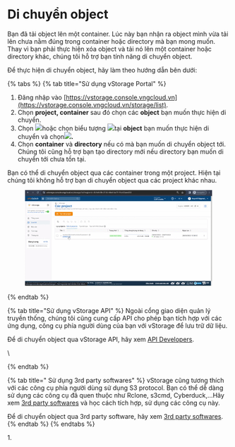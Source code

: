 # Di chuyển object

Bạn đã tải object lên một container. Lúc này bạn nhận ra object mình vừa tải lên chưa nằm đúng trong container hoặc directory mà bạn mong muốn. Thay vì bạn phải thực hiện xóa object và tải nó lên một container hoặc directory khác, chúng tôi hỗ trợ bạn tính năng di chuyển object.&#x20;

Để thực hiện di chuyển object, hãy làm theo hướng dẫn bên dưới:



{% tabs %}
{% tab title="Sử dụng vStorage Portal" %}
1. Đăng nhập vào [https://vstorage.console.vngcloud.vn](https://vstorage.console.vngcloud.vn/storage/list).
2. Chọn **project, container** sau đó chọn các **object** bạn muốn thực hiện di chuyển.
3. Chọn ![](https://docs.vngcloud.vn/download/thumbnails/49648528/image2023-3-6\_10-53-48.png?version=1\&modificationDate=1678074829000\&api=v2)hoặc chọn biểu tượng ![](https://docs.vngcloud.vn/download/thumbnails/49648528/image2023-2-6\_10-20-54.png?version=1\&modificationDate=1678074833000\&api=v2)tại **object** bạn muốn thực hiện di chuyển và chọn![](https://docs.vngcloud.vn/download/thumbnails/49648528/image2023-3-6\_10-54-15.png?version=1\&modificationDate=1678074856000\&api=v2)**.**
4. &#x20;Chọn **container** và **directory** nếu có mà bạn muốn di chuyển object tới. Chúng tôi cũng hỗ trợ bạn tạo directory mới nếu directory bạn muốn di chuyển tới chưa tồn tại.&#x20;

Bạn có thể di chuyển object qua các container trong một project. Hiện tại chúng tôi không hỗ trợ bạn di chuyển object qua các project khác nhau.

<figure><img src="../../../../.gitbook/assets/Di_chuyen_object.gif" alt=""><figcaption></figcaption></figure>
{% endtab %}

{% tab title="Sử dụng vStorage API" %}
Ngoài cổng giao diện quản lý truyền thống, chúng tôi cũng cung cấp API cho phép bạn tích hợp với các ứng dụng, công cụ phía người dùng của bạn với vStorage để lưu trữ dữ liệu.

Để di chuyển object qua vStorage API, hãy xem [API Developers](../../api-developers/).

\

{% endtab %}

{% tab title=" Sử dụng 3rd party softwares" %}
vStorage cũng tương thích với các công cụ phía người dùng sử dụng S3 protocol. Bạn có thể dễ dàng sử dụng các công cụ đã quen thuộc như Rclone, s3cmd, Cyberduck,...Hãy xem [3rd party softwares](../../3rd-party-softwares/) và học cách tích hợp, sử dụng các công cụ này.&#x20;

Để di chuyển object qua 3rd party software, hãy xem [3rd party softwares](../../3rd-party-softwares/).
{% endtab %}
{% endtabs %}

&#x20;

1\.&#x20;
